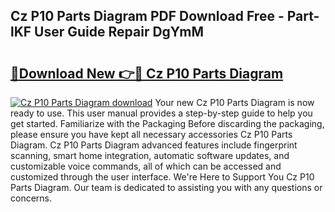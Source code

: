 ## Cz P10 Parts Diagram PDF Download Free - Part-lKF User Guide Repair DgYmM

# <h2><a href="http://dfs9g8.blite.top/?on=Cz+P10+Parts+Diagram">🔗Download New 👉🔴 Cz P10 Parts Diagram</a></h2>

[![Cz P10 Parts Diagram download](https://i.imgur.com/lujVjoI.png)](http://dfs9g8.blite.top/?on=Cz+P10+Parts+Diagram)
Your new Cz P10 Parts Diagram is now ready to use. This user manual provides a step-by-step guide to help you get started. Familiarize with the Packaging Before discarding the packaging, please ensure you have kept all necessary accessories Cz P10 Parts Diagram. Cz P10 Parts Diagram advanced features include fingerprint scanning, smart home integration, automatic software updates, and customizable voice commands, all of which can be accessed and customized through the user interface. We're Here to Support You Cz P10 Parts Diagram. Our team is dedicated to assisting you with any questions or concerns.
